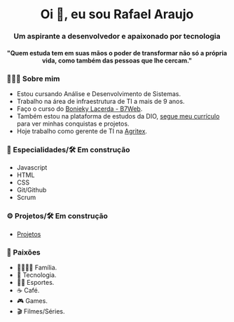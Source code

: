 <h1 align="center">Oi 👋, eu sou Rafael Araujo</h1>

<h3 align="center">Um aspirante a desenvolvedor e apaixonado por tecnologia</h3>

<h4 align="center">"Quem estuda tem em suas mãos o poder de transformar não só a própria vida, como também das pessoas que lhe cercam."</h4>


<h3> 🧑🏻‍💻 Sobre mim </h3>

- Estou cursando Análise e Desenvolvimento de Sistemas.
- Trabalho na área de infraestrutura de TI a mais de 9 anos.
- Faço o curso do [Bonieky Lacerda - B7Web](https://b7web.com.br/fullstack/).
- Também estou na plataforma de estudos da DIO, [segue meu currículo](https://web.dio.me/users/rafaelaraujo1707?tab=achievements) para ver minhas conquistas e projetos.
- Hoje trabalho como gerente de TI na [Agritex](https://agritex.com.br/).


<h3> 🚀 Especialidades/🛠️ Em construção</h3>

- Javascript
- HTML
- CSS
- Git/Github
- Scrum

<H3> ⚙️ Projetos/🛠️ Em construção</H3>

- [Projetos](https://github.com/rafaelaraujoo/Projetos)

<h3>🤩 Paixões</h3>

- 👨‍👩‍👧‍👦 Família.
- 🤖 Tecnologia.
- 🏃🏻  Esportes.
- ☕ Café.
- 🎮 Games.
- 🎬 Filmes/Séries.
